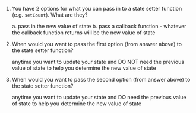 1. You have 2 options for what you can pass in to a
   state setter function (e.g. `setCount`). What are they?
   
   a. pass in the new value of state 
   b. pass a callback function - whatever the callback function returns will be the new value of state


2. When would you want to pass the first option (from answer
   above) to the state setter function?

    anytime you want to update your state and DO NOT  need the previous value of state to help you determine the new value of state


3. When would you want to pass the second option (from answer
   above) to the state setter function?

    anytime you want to update your state and DO need the previous value of state to help you determine the new value of state
